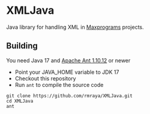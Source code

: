 # XMLJava

Java library for handling XML in [Maxprograms](https://maxprograms.com) projects.

## Building

You need Java 17 and [Apache Ant 1.10.12](https://ant.apache.org) or newer

- Point your JAVA_HOME variable to JDK 17
- Checkout this repository
- Run `ant` to compile the source code

``` text
git clone https://github.com/rmraya/XMLJava.git
cd XMLJava
ant
```
